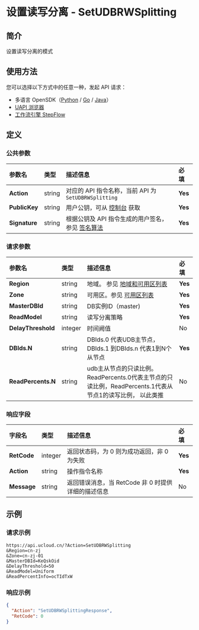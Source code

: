# 设置读写分离 - SetUDBRWSplitting

## 简介

设置读写分离的模式





## 使用方法

您可以选择以下方式中的任意一种，发起 API 请求：
- 多语言 OpenSDK（[Python](https://github.com/ucloud/ucloud-sdk-python3) / [Go](https://github.com/ucloud/ucloud-sdk-go) / [Java](https://github.com/ucloud/ucloud-sdk-java)）
- [UAPI 浏览器](https://console.ucloud.cn/uapi/detail?id=SetUDBRWSplitting)
- [工作流引擎 StepFlow](https://console.ucloud.cn/stepflow/manage/)

## 定义

### 公共参数

| 参数名 | 类型 | 描述信息 | 必填 |
|:---|:---|:---|:---|
| **Action**     | string  | 对应的 API 指令名称，当前 API 为 `SetUDBRWSplitting`                        | **Yes** |
| **PublicKey**  | string  | 用户公钥，可从 [控制台](https://console.ucloud.cn/uapi/apikey) 获取                                             | **Yes** |
| **Signature**  | string  | 根据公钥及 API 指令生成的用户签名，参见 [签名算法](api/summary/signature.md)  | **Yes** |

### 请求参数

| 参数名 | 类型 | 描述信息 | 必填 |
|:---|:---|:---|:---|
| **Region** | string | 地域。 参见 [地域和可用区列表](api/summary/regionlist) |**Yes**|
| **Zone** | string | 可用区。参见 [可用区列表](api/summary/regionlist) |**Yes**|
| **MasterDBId** | string | DB实例ID（master) |**Yes**|
| **ReadModel** | string | 读写分离策略 |**Yes**|
| **DelayThreshold** | integer | 时间阙值 |No|
| **DBIds.N** | string | DBIds.0 代表UDB主节点， DBIds.1 到DBIds.n 代表1到N个从节点 |**Yes**|
| **ReadPercents.N** | string | udb主从节点的只读比例。ReadPercents.0代表主节点的只读比例，ReadPercents.1代表从节点1的读写比例， 以此类推 |No|

### 响应字段

| 字段名 | 类型 | 描述信息 | 必填 |
|:---|:---|:---|:---|
| **RetCode** | integer | 返回状态码，为 0 则为成功返回，非 0 为失败 |**Yes**|
| **Action** | string | 操作指令名称 |**Yes**|
| **Message** | string | 返回错误消息，当 RetCode 非 0 时提供详细的描述信息 |No|




## 示例

### 请求示例
    
```
https://api.ucloud.cn/?Action=SetUDBRWSplitting
&Region=cn-zj
&Zone=cn-zj-01
&MasterDBId=KeQskOid
&DelayThreshold=50
&ReadModel=Uniform
&ReadPercentInfo=ocTIdTxW
```

### 响应示例
    
```json
{
  "Action": "SetUDBRWSplittingResponse",
  "RetCode": 0
}
```




